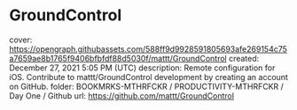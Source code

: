 # GroundControl

cover: https://opengraph.githubassets.com/588ff9d9928591805693afe269154c75a7659ae8b1765f9406bfbfdf88d5030f/mattt/GroundControl
created: December 27, 2021 5:05 PM (UTC)
description: Remote configuration for iOS. Contribute to mattt/GroundControl development by creating an account on GitHub.
folder: BOOKMRKS-MTHRFCKR / PRODUCTIVITY-MTHRFCKR / Day One / Github
url: https://github.com/mattt/GroundControl